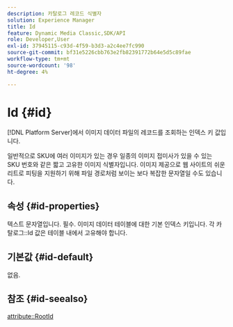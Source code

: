 ```yaml
---
description: 카탈로그 레코드 식별자
solution: Experience Manager
title: Id
feature: Dynamic Media Classic,SDK/API
role: Developer,User
exl-id: 37945115-c93d-4f59-b3d3-a2c4ee7fc990
source-git-commit: bf31e5226cbb763e2fb82391772b64e5d5c89fae
workflow-type: tm+mt
source-wordcount: '98'
ht-degree: 4%

---
```


# Id {#id}

[!DNL Platform Server]에서 이미지 데이터 파일의 레코드를 조회하는 인덱스 키 값입니다.

일반적으로 SKU에 여러 이미지가 있는 경우 일종의 이미지 접미사가 있을 수 있는 SKU 번호와 같은 짧고 고유한 이미지 식별자입니다. 이미지 제공으로 웹 사이트의 쉬운 리트로 피팅을 지원하기 위해 파일 경로처럼 보이는 보다 복잡한 문자열일 수도 있습니다.

## 속성 {#id-properties}

텍스트 문자열입니다. 필수. 이미지 데이터 테이블에 대한 기본 인덱스 키입니다. 각 카탈로그::Id 값은 테이블 내에서 고유해야 합니다.

## 기본값 {#id-default}

없음.

## 참조 {#id-seealso}

[attribute::RootId](/help/aem-is-ir-api/is-api/image-catalog/image-serving-api-ref/c-image-catalog-reference/c-attributes-reference/r-rootid.md)

